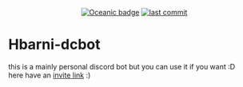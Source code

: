 <div align="center">
  <p>
    <a href="https://docs.oceanic.ws/dev/" target="_blank"><img alt="Oceanic badge" src="https://img.shields.io/static/v1?label=Made%20with&message=Oceanic.js&style=flat-square&logo=discord&logoColor=white&labelColor=2c4251&color=4e98d8"></a>
    <a href="https://github.com/Hbarniq/Hbarni-dcbot/commits/master" target="_blank"><img alt="last commit" src="https://img.shields.io/github/last-commit/Hbarniq/Hbarni-dcbot?style=flat-square"></a>
  </p>
</div>

# Hbarni-dcbot

this is a mainly personal discord bot but you can use it if you want :D<br>
here have an [invite link](https://discord.com/api/oauth2/authorize?client_id=768875082705534977&permissions=8&scope=bot%20applications.commands) :) 